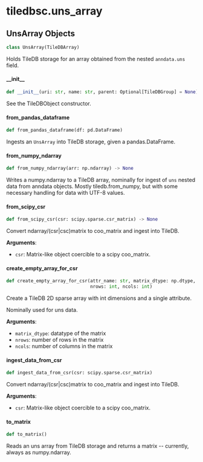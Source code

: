 <a id="tiledbsc.uns_array"></a>

# tiledbsc.uns\_array

<a id="tiledbsc.uns_array.UnsArray"></a>

## UnsArray Objects

```python
class UnsArray(TileDBArray)
```

Holds TileDB storage for an array obtained from the nested `anndata.uns` field.

<a id="tiledbsc.uns_array.UnsArray.__init__"></a>

#### \_\_init\_\_

```python
def __init__(uri: str, name: str, parent: Optional[TileDBGroup] = None)
```

See the TileDBObject constructor.

<a id="tiledbsc.uns_array.UnsArray.from_pandas_dataframe"></a>

#### from\_pandas\_dataframe

```python
def from_pandas_dataframe(df: pd.DataFrame)
```

Ingests an `UnsArray` into TileDB storage, given a pandas.DataFrame.

<a id="tiledbsc.uns_array.UnsArray.from_numpy_ndarray"></a>

#### from\_numpy\_ndarray

```python
def from_numpy_ndarray(arr: np.ndarray) -> None
```

Writes a numpy.ndarray to a TileDB array, nominally for ingest of `uns` nested data from anndata
objects. Mostly tiledb.from_numpy, but with some necessary handling for data with UTF-8 values.

<a id="tiledbsc.uns_array.UnsArray.from_scipy_csr"></a>

#### from\_scipy\_csr

```python
def from_scipy_csr(csr: scipy.sparse.csr_matrix) -> None
```

Convert ndarray/(csr|csc)matrix to coo_matrix and ingest into TileDB.

**Arguments**:

- `csr`: Matrix-like object coercible to a scipy coo_matrix.

<a id="tiledbsc.uns_array.UnsArray.create_empty_array_for_csr"></a>

#### create\_empty\_array\_for\_csr

```python
def create_empty_array_for_csr(attr_name: str, matrix_dtype: np.dtype,
                               nrows: int, ncols: int)
```

Create a TileDB 2D sparse array with int dimensions and a single attribute.

Nominally used for uns data.

**Arguments**:

- `matrix_dtype`: datatype of the matrix
- `nrows`: number of rows in the matrix
- `ncols`: number of columns in the matrix

<a id="tiledbsc.uns_array.UnsArray.ingest_data_from_csr"></a>

#### ingest\_data\_from\_csr

```python
def ingest_data_from_csr(csr: scipy.sparse.csr_matrix)
```

Convert ndarray/(csr|csc)matrix to coo_matrix and ingest into TileDB.

**Arguments**:

- `csr`: Matrix-like object coercible to a scipy coo_matrix.

<a id="tiledbsc.uns_array.UnsArray.to_matrix"></a>

#### to\_matrix

```python
def to_matrix()
```

Reads an uns array from TileDB storage and returns a matrix -- currently, always as numpy.ndarray.


